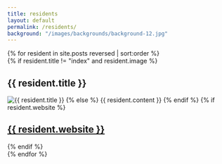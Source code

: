 ```yaml
---
title: residents
layout: default
permalink: /residents/
background: "/images/backgrounds/background-12.jpg"
---
```

<div class="row">
	<div class="col-md-10 col-md-offset-1">
		<div class="residents">
			{% for resident in site.posts reversed | sort:order %}
				<div class="resident">
					{% if resident.title != "index" and resident.image %}
						<h2 class="center">{{ resident.title }}</h2>
						<img src="{{ site.baseurl }}{{ resident.image }}" alt="{{ resident.title }}" class="artist-image img-responsive">
					{% else %}
						{{ resident.content }}			
					{% endif %}
					{% if resident.website %}
						<a href="http://{{resident.website}}"><h2 class="center">{{ resident.website }}</h2></a>
					{% endif %}
				</div>	
			{% endfor %}
		</div>
	</div>
</div>